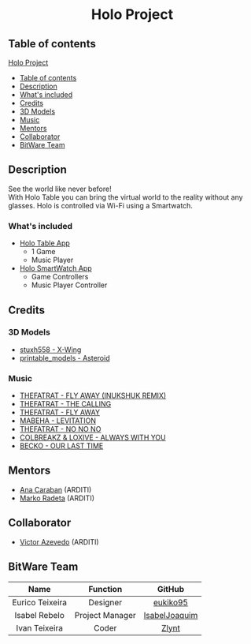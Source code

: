 # <p align="center">Holo Project</p>

## Table of contents
<!-- TOC -->
[Holo Project](#holo-projectp)
- [Table of contents](#table-of-contents)
- [Description](#description)        
- [What's included](#whats-included)
- [Credits](#credits)
- [3D Models](#3d-models)
- [Music](#music)
- [Mentors](#mentors)
- [Collaborator](#collaborator)
- [BitWare Team](#bitware-team)
<!-- /TOC -->

## Description
See the world like never before!
<br>
With Holo Table you can bring the virtual world to the reality without any glasses. Holo is controlled via Wi-Fi using a Smartwatch.

### What's included
+ [Holo Table App](https://github.com/Bitware-PMS/Holo/tree/master/Holo(Table))
    + 1 Game 
    + Music Player
+ [Holo SmartWatch App](https://github.com/Bitware-PMS/Holo/tree/master/Holo(SmartWatch))
    + Game Controllers
    + Music Player Controller
## Credits
### 3D Models
+ [stuxh558 - X-Wing](https://free3d.com/3d-model/x-wing-star-wars-579.html)
+ [printable_models - Asteroid](https://free3d.com/3d-model/-asteroid--962525.html)

### Music
+ [THEFATRAT - FLY AWAY (INUKSHUK REMIX)](https://the-arcadium.net/tracks/fly-away-inukshuk-remix/)
+ [THEFATRAT - THE CALLING](https://the-arcadium.net/tracks/the-calling/)
+ [THEFATRAT - FLY AWAY](https://the-arcadium.net/tracks/fly-away/)
+ [MABEHA - LEVITATION](https://the-arcadium.net/tracks/levitation/)
+ [THEFATRAT - NO NO NO](https://the-arcadium.net/tracks/no-no-no/)
+ [COLBREAKZ & LOXIVE - ALWAYS WITH YOU](https://the-arcadium.net/tracks/always-with-you/)
+ [BECKO - OUR LAST TIME](https://the-arcadium.net/tracks/our-last-time/)

## Mentors
+ [Ana Caraban](https://scholar.google.com/citations?user=V43CjYIAAAAJ&hl=fr) (ARDITI)
+ [Marko Radeta](https://www.cienciavitae.pt/DE14-F1F6-E3CB) (ARDITI)

## Collaborator
+ [Victor Azevedo](https://www.linkedin.com/in/victor-azevedo-518ba8a4/) (ARDITI)

## BitWare Team

|       Name      |     Function    |                       GitHub                      |
|:---------------:|:---------------:|:-------------------------------------------------:|
| Eurico Teixeira |     Designer    |      [eukiko95](https://github.com/eukiko95)      |
|  Isabel Rebelo  | Project Manager | [IsabelJoaquim](https://github.com/IsabelJoaquim) |
|  Ivan Teixeira  |      Coder      |         [Zlynt](https://github.com/Zlynt)         |
